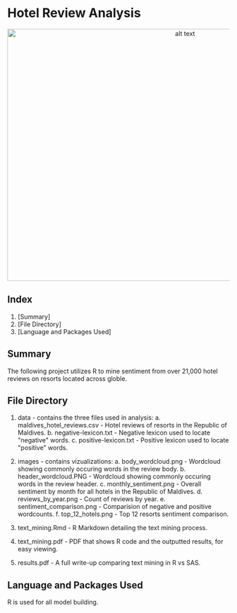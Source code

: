 # Hotel Review Analysis

<p align="center">
<img src="https://github.com/ianjeffries/text-sentiment-analysis/blob/master/images/header_wordcloud.PNG" alt="alt text" width="790" height="570">
</p>

## Index 
1. [Summary]
2. [File Directory]
3. [Language and Packages Used]


## Summary 
The following project utilizes R to mine sentiment from over 21,000 hotel reviews on resorts located across globle.

## File Directory

1. data - contains the three files used in analysis:
         a. maldives_hotel_reviews.csv - Hotel reviews of resorts in the Republic of Maldives.
         b. negative-lexicon.txt - Negative lexicon used to locate "negative" words.
         c. positive-lexicon.txt - Positive lexicon used to locate "positive" words.

2. images - contains vizualizations:
         a. body_wordcloud.png - Wordcloud showing commonly occuring words in the review body.
         b. header_wordcloud.PNG - Wordcloud showing commonly occuring words in the review header.
         c. monthly_sentiment.png - Overall sentiment by month for all hotels in the Republic of Maldives.
         d. reviews_by_year.png - Count of reviews by year.
         e. sentiment_comparison.png - Comparision of negative and positive wordcounts.
         f. top_12_hotels.png - Top 12 resorts sentiment comparison.

3. text_mining.Rmd - R Markdown detailing the text mining process.

4. text_mining.pdf - PDF that shows R code and the outputted results, for easy viewing.

5. results.pdf - A full write-up comparing text mining in R vs SAS.

## Language and Packages Used

R is used for all model building.


